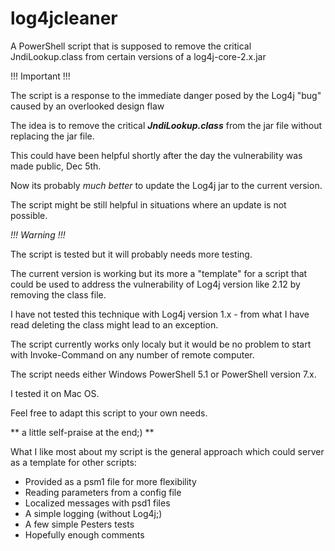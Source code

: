 # log4jcleaner
A PowerShell script that is supposed to remove the critical JndiLookup.class from certain versions of a log4j-core-2.x.jar

!!! Important !!!

The script is a response to the immediate danger posed by the Log4j "bug" caused by an overlooked design flaw

The idea is to remove the critical ***JndiLookup.class*** from the jar file without replacing the jar file.

This could have been helpful shortly after the day the vulnerability was made public, Dec 5th.

Now its probably *much better* to update the Log4j jar to the current version.

The script might be still helpful in situations where an update is not possible.

*!!! Warning !!!*

The script is tested but it will probably needs more testing.

The current version is working but its more a "template" for a script that could be used to address the vulnerability of Log4j version like 2.12 by removing the class file.

I have not tested this technique with Log4j version 1.x - from what I have read deleting the class might lead to an exception.

The script currently works only localy but it would be no problem to start with Invoke-Command on any number of remote computer.

The script needs either Windows PowerShell 5.1 or PowerShell version 7.x.

I tested it on Mac OS.

Feel free to adapt this script to your own needs.

** a little self-praise at the end;) **

What I like most about my script is the general approach which could server as a template for other scripts:

- Provided as a psm1 file for more flexibility
- Reading parameters from a config file
- Localized messages with psd1 files
- A simple logging (without Log4j;)
- A few simple Pesters tests
- Hopefully enough comments
